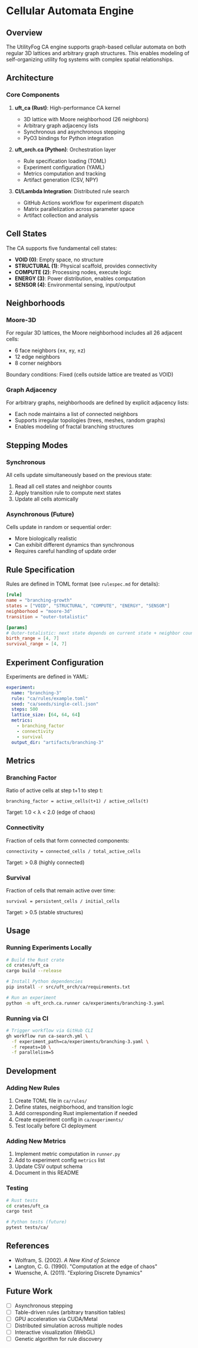 # Cellular Automata Engine

## Overview

The UtilityFog CA engine supports graph-based cellular automata on both regular 3D lattices and arbitrary graph structures. This enables modeling of self-organizing utility fog systems with complex spatial relationships.

## Architecture

### Core Components

1. **uft_ca (Rust)**: High-performance CA kernel
   - 3D lattice with Moore neighborhood (26 neighbors)
   - Arbitrary graph adjacency lists
   - Synchronous and asynchronous stepping
   - PyO3 bindings for Python integration

2. **uft_orch.ca (Python)**: Orchestration layer
   - Rule specification loading (TOML)
   - Experiment configuration (YAML)
   - Metrics computation and tracking
   - Artifact generation (CSV, NPY)

3. **CI/Lambda Integration**: Distributed rule search
   - GitHub Actions workflow for experiment dispatch
   - Matrix parallelization across parameter space
   - Artifact collection and analysis

## Cell States

The CA supports five fundamental cell states:

- **VOID (0)**: Empty space, no structure
- **STRUCTURAL (1)**: Physical scaffold, provides connectivity
- **COMPUTE (2)**: Processing nodes, execute logic
- **ENERGY (3)**: Power distribution, enables computation
- **SENSOR (4)**: Environmental sensing, input/output

## Neighborhoods

### Moore-3D

For regular 3D lattices, the Moore neighborhood includes all 26 adjacent cells:
- 6 face neighbors (±x, ±y, ±z)
- 12 edge neighbors
- 8 corner neighbors

Boundary conditions: Fixed (cells outside lattice are treated as VOID)

### Graph Adjacency

For arbitrary graphs, neighborhoods are defined by explicit adjacency lists:
- Each node maintains a list of connected neighbors
- Supports irregular topologies (trees, meshes, random graphs)
- Enables modeling of fractal branching structures

## Stepping Modes

### Synchronous

All cells update simultaneously based on the previous state:
1. Read all cell states and neighbor counts
2. Apply transition rule to compute next states
3. Update all cells atomically

### Asynchronous (Future)

Cells update in random or sequential order:
- More biologically realistic
- Can exhibit different dynamics than synchronous
- Requires careful handling of update order

## Rule Specification

Rules are defined in TOML format (see `rulespec.md` for details):

```toml
[rule]
name = "branching-growth"
states = ["VOID", "STRUCTURAL", "COMPUTE", "ENERGY", "SENSOR"]
neighborhood = "moore-3d"
transition = "outer-totalistic"

[params]
# Outer-totalistic: next state depends on current state + neighbor count
birth_range = [4, 7]
survival_range = [4, 7]
```

## Experiment Configuration

Experiments are defined in YAML:

```yaml
experiment:
  name: "branching-3"
  rule: "ca/rules/example.toml"
  seed: "ca/seeds/single-cell.json"
  steps: 500
  lattice_size: [64, 64, 64]
  metrics:
    - branching_factor
    - connectivity
    - survival
  output_dir: "artifacts/branching-3"
```

## Metrics

### Branching Factor

Ratio of active cells at step t+1 to step t:
```
branching_factor = active_cells(t+1) / active_cells(t)
```

Target: 1.0 < λ < 2.0 (edge of chaos)

### Connectivity

Fraction of cells that form connected components:
```
connectivity = connected_cells / total_active_cells
```

Target: > 0.8 (highly connected)

### Survival

Fraction of cells that remain active over time:
```
survival = persistent_cells / initial_cells
```

Target: > 0.5 (stable structures)

## Usage

### Running Experiments Locally

```bash
# Build the Rust crate
cd crates/uft_ca
cargo build --release

# Install Python dependencies
pip install -r src/uft_orch/ca/requirements.txt

# Run an experiment
python -m uft_orch.ca.runner ca/experiments/branching-3.yaml
```

### Running via CI

```bash
# Trigger workflow via GitHub CLI
gh workflow run ca-search.yml \
  -f experiment_path=ca/experiments/branching-3.yaml \
  -f repeats=10 \
  -f parallelism=5
```

## Development

### Adding New Rules

1. Create TOML file in `ca/rules/`
2. Define states, neighborhood, and transition logic
3. Add corresponding Rust implementation if needed
4. Create experiment config in `ca/experiments/`
5. Test locally before CI deployment

### Adding New Metrics

1. Implement metric computation in `runner.py`
2. Add to experiment config `metrics` list
3. Update CSV output schema
4. Document in this README

### Testing

```bash
# Rust tests
cd crates/uft_ca
cargo test

# Python tests (future)
pytest tests/ca/
```

## References

- Wolfram, S. (2002). *A New Kind of Science*
- Langton, C. G. (1990). "Computation at the edge of chaos"
- Wuensche, A. (2011). "Exploring Discrete Dynamics"

## Future Work

- [ ] Asynchronous stepping
- [ ] Table-driven rules (arbitrary transition tables)
- [ ] GPU acceleration via CUDA/Metal
- [ ] Distributed simulation across multiple nodes
- [ ] Interactive visualization (WebGL)
- [ ] Genetic algorithm for rule discovery
